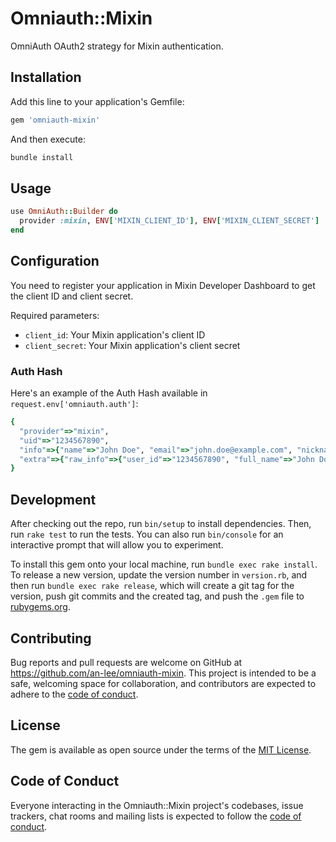 # Omniauth::Mixin

OmniAuth OAuth2 strategy for Mixin authentication.

## Installation

Add this line to your application's Gemfile:

```ruby
gem 'omniauth-mixin'
```

And then execute:

```bash
bundle install
```

## Usage

```ruby
use OmniAuth::Builder do
  provider :mixin, ENV['MIXIN_CLIENT_ID'], ENV['MIXIN_CLIENT_SECRET']
end
```

## Configuration

You need to register your application in Mixin Developer Dashboard to get the client ID and client secret.

Required parameters:

- `client_id`: Your Mixin application's client ID
- `client_secret`: Your Mixin application's client secret

### Auth Hash

Here's an example of the Auth Hash available in `request.env['omniauth.auth']`:

```ruby
{
  "provider"=>"mixin",
  "uid"=>"1234567890",
  "info"=>{"name"=>"John Doe", "email"=>"john.doe@example.com", "nickname"=>"john_doe"},
  "extra"=>{"raw_info"=>{"user_id"=>"1234567890", "full_name"=>"John Doe", "identity_number"=>"1234567890", "avatar_url"=>"https://example.com/avatar.png"}}
}
```

## Development

After checking out the repo, run `bin/setup` to install dependencies. Then, run `rake test` to run the tests. You can also run `bin/console` for an interactive prompt that will allow you to experiment.

To install this gem onto your local machine, run `bundle exec rake install`. To release a new version, update the version number in `version.rb`, and then run `bundle exec rake release`, which will create a git tag for the version, push git commits and the created tag, and push the `.gem` file to [rubygems.org](https://rubygems.org).

## Contributing

Bug reports and pull requests are welcome on GitHub at <https://github.com/an-lee/omniauth-mixin>. This project is intended to be a safe, welcoming space for collaboration, and contributors are expected to adhere to the [code of conduct](https://github.com/an-lee/omniauth-mixin/blob/main/CODE_OF_CONDUCT.md).

## License

The gem is available as open source under the terms of the [MIT License](https://opensource.org/licenses/MIT).

## Code of Conduct

Everyone interacting in the Omniauth::Mixin project's codebases, issue trackers, chat rooms and mailing lists is expected to follow the [code of conduct](https://github.com/an-lee/omniauth-mixin/blob/main/CODE_OF_CONDUCT.md).

